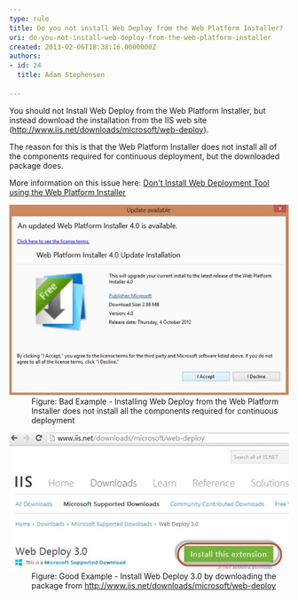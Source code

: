 ```yaml
---
type: rule
title: Do you not install Web Deploy from the Web Platform Installer?
uri: do-you-not-install-web-deploy-from-the-web-platform-installer
created: 2013-02-06T18:38:16.0000000Z
authors:
- id: 24
  title: Adam Stephensen

---
```


 
​​​You should not Install Web Deploy from the Web Platform Installer, but instead download the installation from the IIS web site (http://www.iis.net/downloads/microsoft/web-deploy).

The reason for this is that the Web Platform Installer does not install all of the components required for continuous deployment, but the downloaded package does.
 
More information on this issue here: [Don't Install Web Deployment Tool using the Web Platform Installer](http://nicksnettravels.builttoroam.com/post/2010/04/22/Done28099t-Install-Web-Deployment-Tool-using-the-Web-Platform-Installer.aspx)
<dl class="badImage"><dt>
      <img src="web-platform-installer.jpg" alt="">
   </dt><dd>Figure: Bad Example - Installing Web Deploy from the Web Platform Installer does not install all the components required for continuous deployment​</dd></dl><dl class="goodImage"><dt>
      <img src="web-deploy-installer.jpg" alt="">
   </dt><dd>Figure: Good Example - Install Web Deploy 3.0 by downloading the package from 
      <a target="_blank" href="http://www.iis.net/downloads/microsoft/web-deploy">http://www.iis.net/downloads/microsoft/web-deploy</a></dd></dl>
